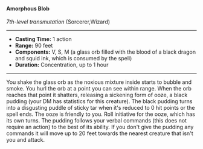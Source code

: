 #### Amorphous Blob
*7th-level transmutation* (Sorcerer,Wizard)
___
- **Casting Time:** 1 action
- **Range:** 90 feet
- **Components:** V, S, M (a glass orb filled with the blood of a black dragon and squid ink, which is consumed by the spell)
- **Duration:** Concentration, up to 1 hour
---
You shake the glass orb as the noxious mixture
inside starts to bubble and smoke. You hurl the orb
at a point you can see within range. When the orb
reaches that point it shatters, releasing a sickening
form of ooze, a black pudding  (your DM has
statistics for this creature). The black pudding turns
into a disgusting puddle of sticky tar when it's
reduced to 0 hit points or the spell ends.
The ooze is friendly to you. Roll initiative for the
ooze, which has its own turns. The pudding follows your verbal commands (this does not require an
action) to the best of its ability. If you don't give the
pudding any commands it will move up to 20 feet
towards the nearest creature that isn't you and
attack.
